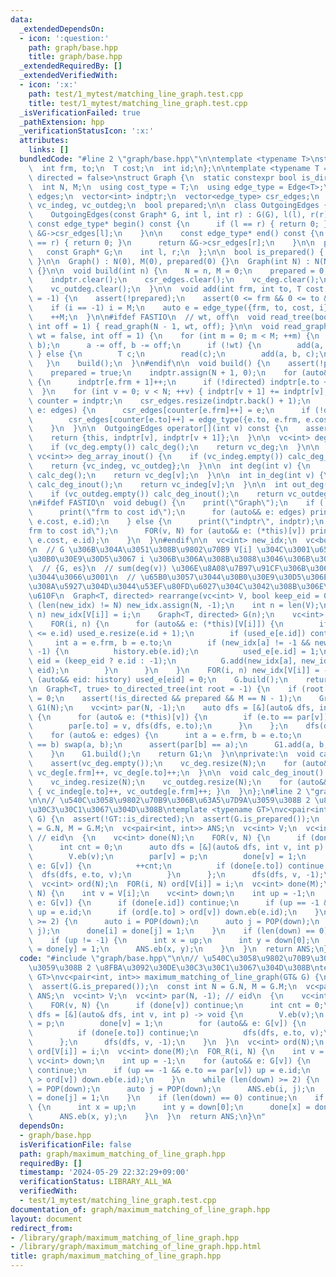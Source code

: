 ```yaml
---
data:
  _extendedDependsOn:
  - icon: ':question:'
    path: graph/base.hpp
    title: graph/base.hpp
  _extendedRequiredBy: []
  _extendedVerifiedWith:
  - icon: ':x:'
    path: test/1_mytest/matching_line_graph.test.cpp
    title: test/1_mytest/matching_line_graph.test.cpp
  _isVerificationFailed: true
  _pathExtension: hpp
  _verificationStatusIcon: ':x:'
  attributes:
    links: []
  bundledCode: "#line 2 \"graph/base.hpp\"\n\ntemplate <typename T>\nstruct Edge {\n\
    \  int frm, to;\n  T cost;\n  int id;\n};\n\ntemplate <typename T = int, bool\
    \ directed = false>\nstruct Graph {\n  static constexpr bool is_directed = directed;\n\
    \  int N, M;\n  using cost_type = T;\n  using edge_type = Edge<T>;\n  vector<edge_type>\
    \ edges;\n  vector<int> indptr;\n  vector<edge_type> csr_edges;\n  vc<int> vc_deg,\
    \ vc_indeg, vc_outdeg;\n  bool prepared;\n\n  class OutgoingEdges {\n  public:\n\
    \    OutgoingEdges(const Graph* G, int l, int r) : G(G), l(l), r(r) {}\n\n   \
    \ const edge_type* begin() const {\n      if (l == r) { return 0; }\n      return\
    \ &G->csr_edges[l];\n    }\n\n    const edge_type* end() const {\n      if (l\
    \ == r) { return 0; }\n      return &G->csr_edges[r];\n    }\n\n  private:\n \
    \   const Graph* G;\n    int l, r;\n  };\n\n  bool is_prepared() { return prepared;\
    \ }\n\n  Graph() : N(0), M(0), prepared(0) {}\n  Graph(int N) : N(N), M(0), prepared(0)\
    \ {}\n\n  void build(int n) {\n    N = n, M = 0;\n    prepared = 0;\n    edges.clear();\n\
    \    indptr.clear();\n    csr_edges.clear();\n    vc_deg.clear();\n    vc_indeg.clear();\n\
    \    vc_outdeg.clear();\n  }\n\n  void add(int frm, int to, T cost = 1, int i\
    \ = -1) {\n    assert(!prepared);\n    assert(0 <= frm && 0 <= to && to < N);\n\
    \    if (i == -1) i = M;\n    auto e = edge_type({frm, to, cost, i});\n    edges.eb(e);\n\
    \    ++M;\n  }\n\n#ifdef FASTIO\n  // wt, off\n  void read_tree(bool wt = false,\
    \ int off = 1) { read_graph(N - 1, wt, off); }\n\n  void read_graph(int M, bool\
    \ wt = false, int off = 1) {\n    for (int m = 0; m < M; ++m) {\n      INT(a,\
    \ b);\n      a -= off, b -= off;\n      if (!wt) {\n        add(a, b);\n     \
    \ } else {\n        T c;\n        read(c);\n        add(a, b, c);\n      }\n \
    \   }\n    build();\n  }\n#endif\n\n  void build() {\n    assert(!prepared);\n\
    \    prepared = true;\n    indptr.assign(N + 1, 0);\n    for (auto&& e: edges)\
    \ {\n      indptr[e.frm + 1]++;\n      if (!directed) indptr[e.to + 1]++;\n  \
    \  }\n    for (int v = 0; v < N; ++v) { indptr[v + 1] += indptr[v]; }\n    auto\
    \ counter = indptr;\n    csr_edges.resize(indptr.back() + 1);\n    for (auto&&\
    \ e: edges) {\n      csr_edges[counter[e.frm]++] = e;\n      if (!directed)\n\
    \        csr_edges[counter[e.to]++] = edge_type({e.to, e.frm, e.cost, e.id});\n\
    \    }\n  }\n\n  OutgoingEdges operator[](int v) const {\n    assert(prepared);\n\
    \    return {this, indptr[v], indptr[v + 1]};\n  }\n\n  vc<int> deg_array() {\n\
    \    if (vc_deg.empty()) calc_deg();\n    return vc_deg;\n  }\n\n  pair<vc<int>,\
    \ vc<int>> deg_array_inout() {\n    if (vc_indeg.empty()) calc_deg_inout();\n\
    \    return {vc_indeg, vc_outdeg};\n  }\n\n  int deg(int v) {\n    if (vc_deg.empty())\
    \ calc_deg();\n    return vc_deg[v];\n  }\n\n  int in_deg(int v) {\n    if (vc_indeg.empty())\
    \ calc_deg_inout();\n    return vc_indeg[v];\n  }\n\n  int out_deg(int v) {\n\
    \    if (vc_outdeg.empty()) calc_deg_inout();\n    return vc_outdeg[v];\n  }\n\
    \n#ifdef FASTIO\n  void debug() {\n    print(\"Graph\");\n    if (!prepared) {\n\
    \      print(\"frm to cost id\");\n      for (auto&& e: edges) print(e.frm, e.to,\
    \ e.cost, e.id);\n    } else {\n      print(\"indptr\", indptr);\n      print(\"\
    frm to cost id\");\n      FOR(v, N) for (auto&& e: (*this)[v]) print(e.frm, e.to,\
    \ e.cost, e.id);\n    }\n  }\n#endif\n\n  vc<int> new_idx;\n  vc<bool> used_e;\n\
    \n  // G \u306B\u304A\u3051\u308B\u9802\u70B9 V[i] \u304C\u3001\u65B0\u3057\u3044\
    \u30B0\u30E9\u30D5\u3067 i \u306B\u306A\u308B\u3088\u3046\u306B\u3059\u308B\n\
    \  // {G, es}\n  // sum(deg(v)) \u306E\u8A08\u7B97\u91CF\u306B\u306A\u3063\u3066\
    \u3044\u3066\u3001\n  // \u65B0\u3057\u3044\u30B0\u30E9\u30D5\u306E n+m \u3088\
    \u308A\u5927\u304D\u3044\u53EF\u80FD\u6027\u304C\u3042\u308B\u306E\u3067\u6CE8\
    \u610F\n  Graph<T, directed> rearrange(vc<int> V, bool keep_eid = 0) {\n    if\
    \ (len(new_idx) != N) new_idx.assign(N, -1);\n    int n = len(V);\n    FOR(i,\
    \ n) new_idx[V[i]] = i;\n    Graph<T, directed> G(n);\n    vc<int> history;\n\
    \    FOR(i, n) {\n      for (auto&& e: (*this)[V[i]]) {\n        if (len(used_e)\
    \ <= e.id) used_e.resize(e.id + 1);\n        if (used_e[e.id]) continue;\n   \
    \     int a = e.frm, b = e.to;\n        if (new_idx[a] != -1 && new_idx[b] !=\
    \ -1) {\n          history.eb(e.id);\n          used_e[e.id] = 1;\n          int\
    \ eid = (keep_eid ? e.id : -1);\n          G.add(new_idx[a], new_idx[b], e.cost,\
    \ eid);\n        }\n      }\n    }\n    FOR(i, n) new_idx[V[i]] = -1;\n    for\
    \ (auto&& eid: history) used_e[eid] = 0;\n    G.build();\n    return G;\n  }\n\
    \n  Graph<T, true> to_directed_tree(int root = -1) {\n    if (root == -1) root\
    \ = 0;\n    assert(!is_directed && prepared && M == N - 1);\n    Graph<T, true>\
    \ G1(N);\n    vc<int> par(N, -1);\n    auto dfs = [&](auto& dfs, int v) -> void\
    \ {\n      for (auto& e: (*this)[v]) {\n        if (e.to == par[v]) continue;\n\
    \        par[e.to] = v, dfs(dfs, e.to);\n      }\n    };\n    dfs(dfs, root);\n\
    \    for (auto& e: edges) {\n      int a = e.frm, b = e.to;\n      if (par[a]\
    \ == b) swap(a, b);\n      assert(par[b] == a);\n      G1.add(a, b, e.cost);\n\
    \    }\n    G1.build();\n    return G1;\n  }\n\nprivate:\n  void calc_deg() {\n\
    \    assert(vc_deg.empty());\n    vc_deg.resize(N);\n    for (auto&& e: edges)\
    \ vc_deg[e.frm]++, vc_deg[e.to]++;\n  }\n\n  void calc_deg_inout() {\n    assert(vc_indeg.empty());\n\
    \    vc_indeg.resize(N);\n    vc_outdeg.resize(N);\n    for (auto&& e: edges)\
    \ { vc_indeg[e.to]++, vc_outdeg[e.frm]++; }\n  }\n};\n#line 2 \"graph/maximum_matching_of_line_graph.hpp\"\
    \n\n// \u540C\u3058\u9802\u70B9\u306B\u63A5\u7D9A\u3059\u308B 2 \u8FBA\u3092\u30DE\
    \u30C3\u30C1\u3067\u304D\u308B\ntemplate <typename GT>\nvc<pair<int, int>> maximum_matching_of_line_graph(GT&\
    \ G) {\n  assert(!GT::is_directed);\n  assert(G.is_prepared());\n  const int N\
    \ = G.N, M = G.M;\n  vc<pair<int, int>> ANS;\n  vc<int> V;\n  vc<int> par(N, -1);\
    \ // eid\n  {\n    vc<int> done(N);\n    FOR(v, N) {\n      if (done[v]) continue;\n\
    \      int cnt = 0;\n      auto dfs = [&](auto& dfs, int v, int p) -> void {\n\
    \        V.eb(v);\n        par[v] = p;\n        done[v] = 1;\n        for (auto&&\
    \ e: G[v]) {\n          ++cnt;\n          if (done[e.to]) continue;\n        \
    \  dfs(dfs, e.to, v);\n        }\n      };\n      dfs(dfs, v, -1);\n    }\n  }\n\
    \  vc<int> ord(N);\n  FOR(i, N) ord[V[i]] = i;\n  vc<int> done(M);\n  FOR_R(i,\
    \ N) {\n    int v = V[i];\n    vc<int> down;\n    int up = -1;\n    for (auto&&\
    \ e: G[v]) {\n      if (done[e.id]) continue;\n      if (up == -1 && e.to == par[v])\
    \ up = e.id;\n      if (ord[e.to] > ord[v]) down.eb(e.id);\n    }\n    while (len(down)\
    \ >= 2) {\n      auto i = POP(down);\n      auto j = POP(down);\n      ANS.eb(i,\
    \ j);\n      done[i] = done[j] = 1;\n    }\n    if (len(down) == 0) continue;\n\
    \    if (up != -1) {\n      int x = up;\n      int y = down[0];\n      done[x]\
    \ = done[y] = 1;\n      ANS.eb(x, y);\n    }\n  }\n  return ANS;\n}\n"
  code: "#include \"graph/base.hpp\"\n\n// \u540C\u3058\u9802\u70B9\u306B\u63A5\u7D9A\
    \u3059\u308B 2 \u8FBA\u3092\u30DE\u30C3\u30C1\u3067\u304D\u308B\ntemplate <typename\
    \ GT>\nvc<pair<int, int>> maximum_matching_of_line_graph(GT& G) {\n  assert(!GT::is_directed);\n\
    \  assert(G.is_prepared());\n  const int N = G.N, M = G.M;\n  vc<pair<int, int>>\
    \ ANS;\n  vc<int> V;\n  vc<int> par(N, -1); // eid\n  {\n    vc<int> done(N);\n\
    \    FOR(v, N) {\n      if (done[v]) continue;\n      int cnt = 0;\n      auto\
    \ dfs = [&](auto& dfs, int v, int p) -> void {\n        V.eb(v);\n        par[v]\
    \ = p;\n        done[v] = 1;\n        for (auto&& e: G[v]) {\n          ++cnt;\n\
    \          if (done[e.to]) continue;\n          dfs(dfs, e.to, v);\n        }\n\
    \      };\n      dfs(dfs, v, -1);\n    }\n  }\n  vc<int> ord(N);\n  FOR(i, N)\
    \ ord[V[i]] = i;\n  vc<int> done(M);\n  FOR_R(i, N) {\n    int v = V[i];\n   \
    \ vc<int> down;\n    int up = -1;\n    for (auto&& e: G[v]) {\n      if (done[e.id])\
    \ continue;\n      if (up == -1 && e.to == par[v]) up = e.id;\n      if (ord[e.to]\
    \ > ord[v]) down.eb(e.id);\n    }\n    while (len(down) >= 2) {\n      auto i\
    \ = POP(down);\n      auto j = POP(down);\n      ANS.eb(i, j);\n      done[i]\
    \ = done[j] = 1;\n    }\n    if (len(down) == 0) continue;\n    if (up != -1)\
    \ {\n      int x = up;\n      int y = down[0];\n      done[x] = done[y] = 1;\n\
    \      ANS.eb(x, y);\n    }\n  }\n  return ANS;\n}\n"
  dependsOn:
  - graph/base.hpp
  isVerificationFile: false
  path: graph/maximum_matching_of_line_graph.hpp
  requiredBy: []
  timestamp: '2024-05-29 22:32:29+09:00'
  verificationStatus: LIBRARY_ALL_WA
  verifiedWith:
  - test/1_mytest/matching_line_graph.test.cpp
documentation_of: graph/maximum_matching_of_line_graph.hpp
layout: document
redirect_from:
- /library/graph/maximum_matching_of_line_graph.hpp
- /library/graph/maximum_matching_of_line_graph.hpp.html
title: graph/maximum_matching_of_line_graph.hpp
---
```

